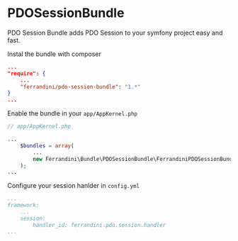 PDOSessionBundle
================

PDO Session Bundle adds PDO Session to your symfony project easy and fast.

Instal the bundle with composer

```json
...
"require": {
    ...
    "ferrandini/pdo-session-bundle": "1.*"
}
...
```

Enable the bundle in your `app/AppKernel.php`

```php
// app/AppKernel.php

...
    $bundles = array(
        ...
        new Ferrandini\Bundle\PDOSessionBundle\FerrandiniPDOSessionBundle(),
    );
...
```

Configure your session hanlder in `config.yml`

```yml
...
framework:
    ...
    session:
        handler_id: ferrandini.pdo.session.handler
...
```